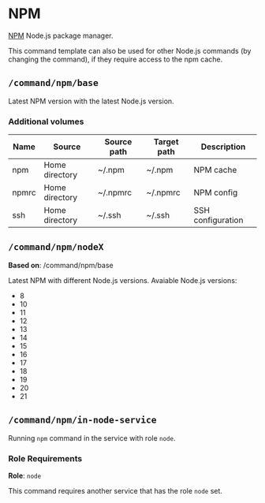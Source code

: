 # NPM

[NPM] Node.js package manager.

This command template can also be used for other Node.js commands (by changing the command), if they
require access to the npm cache.


## `/command/npm/base`

Latest NPM version with the latest Node.js version.

### Additional volumes

| Name  | Source         | Source path | Target path | Description       |
| ----- | -------------- | ----------- | ----------- | ----------------- |
| npm   | Home directory | ~/.npm      | ~/.npm      | NPM cache         |
| npmrc | Home directory | ~/.npmrc    | ~/.npmrc    | NPM config        |
| ssh   | Home directory | ~/.ssh      | ~/.ssh      | SSH configuration |

## `/command/npm/nodeX`

**Based on**: /command/npm/base

Latest NPM with different Node.js versions. Avaiable Node.js versions:

- 8
- 10
- 11
- 12
- 13
- 14
- 15
- 16
- 17
- 18
- 19
- 20
- 21

## `/command/npm/in-node-service`

Running `npm` command in the service with role `node`.

### Role Requirements

**Role**: `node`

This command requires another service that has the role `node` set.

[npm]: https://www.npmjs.com/
